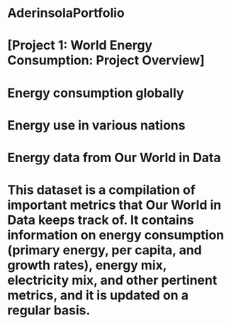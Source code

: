 # AderinsolaPortfolio

# [Project 1: World Energy Consumption: Project Overview]
# Energy consumption globally
# Energy use in various nations
# Energy data from Our World in Data
# This dataset is a compilation of important metrics that Our World in Data keeps track of. It contains information on energy consumption (primary energy, per capita, and growth rates), energy mix, electricity mix, and other pertinent metrics, and it is updated on a regular basis.
